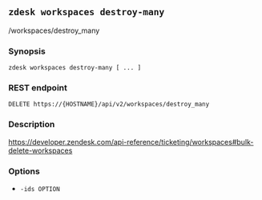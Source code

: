 ## `zdesk workspaces destroy-many`

/workspaces/destroy_many

### Synopsis

    zdesk workspaces destroy-many [ ... ]

### REST endpoint

    DELETE https://{HOSTNAME}/api/v2/workspaces/destroy_many

### Description

https://developer.zendesk.com/api-reference/ticketing/workspaces#bulk-delete-workspaces

### Options

* `-ids OPTION`

